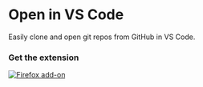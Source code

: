 # Open in VS Code

Easily clone and open git repos from GitHub in VS Code. 

### Get the extension

[![Firefox add-on](https://img.shields.io/badge/Firefox-FF7139.svg?style=for-the-badge&logo=Firefox&logoColor=white)](https://addons.mozilla.org/addon/open-in-vscode/)
